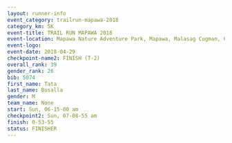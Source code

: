 ```yaml
---
layout: runner-info 
event_category: trailrun-mapawa-2018 
category_km: 5K 
event-title: TRAIL RUN MAPAWA 2018 
event-location: Mapawa Nature Adventure Park, Mapawa, Malasag Cugman, Cagayan de Oro Philippines 
event-logo: 
event-date: 2018-04-29 
checkpoint-name2: FINISH (T-2) 
overall_rank: 39
gender_rank: 26
bib: 5074
first_name: Tata
last_name: Busalla
gender: M
team_name: None
start: Sun, 06-15-00 am
checkpoint2: Sun, 07-08-55 am
finish: 0-53-55
status: FINISHER
---
```

